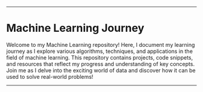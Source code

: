 
---

# Machine Learning Journey

Welcome to my Machine Learning repository! Here, I document my learning journey as I explore various algorithms, techniques, and applications in the field of machine learning. This repository contains projects, code snippets, and resources that reflect my progress and understanding of key concepts. Join me as I delve into the exciting world of data and discover how it can be used to solve real-world problems!

--- 

